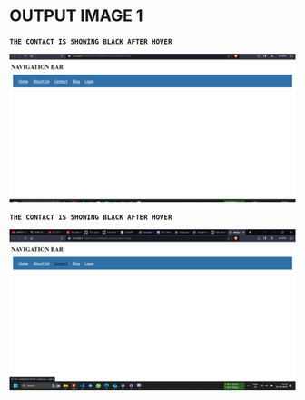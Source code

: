 # OUTPUT IMAGE 1

**`THE CONTACT IS SHOWING BLACK AFTER HOVER`**

![Alt text](image-1.png)

**`THE CONTACT IS SHOWING BLACK AFTER HOVER`**

![output image 1](image.png)